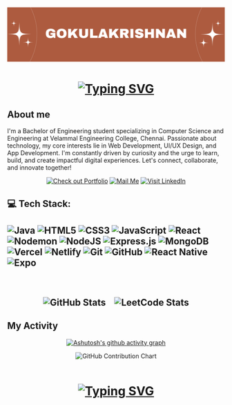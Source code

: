 <h1 align=""><img src="Gokulakrishnan.png" alt="Typing SVG" /></a></h1> 
  <h1 align="center"><a href="https://git.io/typing-svg"><img src="https://readme-typing-svg.demolab.com?font=Fira+Code&weight=600&size=28&pause=1000&color=FFFF00&width=435&lines=Hello,+I+am+Gokulakrishnan" alt="Typing SVG" /></a>
</h1>

<h2>About me</h2>
<p>
  I'm a Bachelor of Engineering student specializing in Computer Science and Engineering at Velammal Engineering College, Chennai. Passionate about technology, my core interests lie in Web Development, UI/UX Design, and App Development. I'm constantly driven by curiosity and the urge to learn, build, and create impactful digital experiences. Let's connect, collaborate, and innovate together!</p>

    
  <div align="center">
    
[![Check out Portfolio](https://img.shields.io/badge/Check_out_my_Portfolio-000?style=for-the-badge&logo=vercel&logoColor=white)](https://your-portfolio-link.com)
[![Mail Me](https://img.shields.io/badge/Mail_me-D14836?style=for-the-badge&logo=gmail&logoColor=white)](mailto:sivalingamgokulakrishnan@gmail.com)
[![Visit LinkedIn](https://img.shields.io/badge/Connect_with_me-LinkedIn-blue?style=for-the-badge&logo=linkedin&logoColor=white)](https://www.linkedin.com/in/gokulakrishnan-s-01890b312/)

</div>
<h2>💻 Tech Stack:<h2/> 

<div align ="left">
 
![Java](https://img.shields.io/badge/java-%23ED8B00.svg?style=for-the-badge&logo=openjdk&logoColor=white) ![HTML5](https://img.shields.io/badge/html5-%23E34F26.svg?style=for-the-badge&logo=html5&logoColor=white) ![CSS3](https://img.shields.io/badge/css3-%231572B6.svg?style=for-the-badge&logo=css3&logoColor=white) ![JavaScript](https://img.shields.io/badge/javascript-%23323330.svg?style=for-the-badge&logo=javascript&logoColor=%23F7DF1E) ![React](https://img.shields.io/badge/react-%2320232a.svg?style=for-the-badge&logo=react&logoColor=%2361DAFB) ![Nodemon](https://img.shields.io/badge/NODEMON-%23323330.svg?style=for-the-badge&logo=nodemon&logoColor=%BBDEAD) ![NodeJS](https://img.shields.io/badge/node.js-6DA55F?style=for-the-badge&logo=node.js&logoColor=white) ![Express.js](https://img.shields.io/badge/express.js-%23404d59.svg?style=for-the-badge&logo=express&logoColor=%2361DAFB) ![MongoDB](https://img.shields.io/badge/MongoDB-%234ea94b.svg?style=for-the-badge&logo=mongodb&logoColor=white) ![Vercel](https://img.shields.io/badge/vercel-%23000000.svg?style=for-the-badge&logo=vercel&logoColor=white) ![Netlify](https://img.shields.io/badge/netlify-%23000000.svg?style=for-the-badge&logo=netlify&logoColor=#00C7B7) ![Git](https://img.shields.io/badge/git-%23F05033.svg?style=for-the-badge&logo=git&logoColor=white) ![GitHub](https://img.shields.io/badge/github-%23121011.svg?style=for-the-badge&logo=github&logoColor=white) ![React Native](https://img.shields.io/badge/react_native-%2320232a.svg?style=for-the-badge&logo=react&logoColor=%2361DAFB) ![Expo](https://img.shields.io/badge/expo-1C1E24?style=for-the-badge&logo=expo&logoColor=#D04A37)</div>
<br>


<div style="display: flex; justify-content: center; gap: 20px; flex-wrap: wrap;">
  
  <img src="https://github-readme-stats.vercel.app/api?username=GokulakrishnanSivalingam&theme=great-gatsby&hide_border=false&include_all_commits=false&count_private=false" alt="GitHub Stats" />

  <img src="https://leetcard.jacoblin.cool/Gokula_krishnan_007?theme=dark&font=Roboto" alt="LeetCode Stats" />

</div>



## My Activity
<div align="center">
 
[![Ashutosh's github activity graph](https://github-readme-activity-graph.vercel.app/graph?username=GokulakrishnanSivalingam&bg_color=3d3d3d&color=ffff00&line=ffff00&point=d76b47&area=true&hide_border=true)](https://github.com/ashutosh00710/github-readme-activity-graph)


<div align="center">
<img src="https://ghchart.rshah.org/GokulakrishnanSivalingam"  alt="GitHub Contribution Chart" />
</div>  
<br>
<h1 align="center"><a href="https://git.io/typing-svg"><img src="https://readme-typing-svg.demolab.com?font=Fira+Code&weight=600&size=28&pause=1000&color=FFFF00&width=435&lines=Thanks+for+visiting" alt="Typing SVG" /></a>
</h1>

